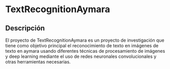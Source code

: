 # TextRecognitionAymara

## Descripción

El proyecto de TextRecognitionAymara es un proyecto de investigación que tiene como objetivo principal el reconocimiento de texto en imágenes de texto en aymara usando diferentes técnicas de procesamiento de imágenes y deep learning mediante el uso de redes neuronales convolucionales y otras herramientas necesarias.
